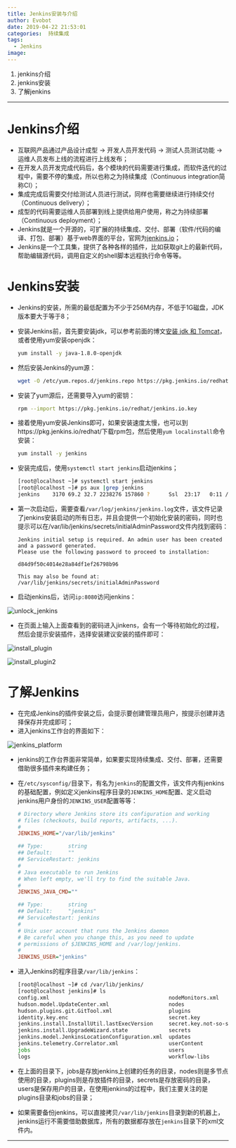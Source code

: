 ```yaml
---
title: Jenkins安装与介绍
author: Evobot
date: 2019-04-22 21:53:01
categories:  持续集成
tags:
  - Jenkins
image:
---
```


1. jenkins介绍
2.  jenkins安装
3. 了解jenkins

<!--more-->

---

# Jenkins介绍

- 互联网产品通过产品设计成型 -> 开发人员开发代码 -> 测试人员测试功能 -> 运维人员发布上线的流程进行上线发布；
- 在开发人员开发完成代码后，各个模块的代码需要进行集成，而软件迭代的过程中，需要不停的集成，所以也称之为持续集成（Continuous integration简称CI）；
- 集成完成后需要交付给测试人员进行测试，同样也需要继续进行持续交付（Continuous delivery）；
- 成型的代码需要运维人员部署到线上提供给用户使用，称之为持续部署（Continuous deployment）；
- Jenkins就是一个开源的，可扩展的持续集成、交付、部署（软件/代码的编译、打包、部署）基于web界面的平台，官网为[jenkins.io](jenkins.io)；
- Jenkins是一个工具集，提供了各种各样的插件，比如获取git上的最新代码，帮助编辑源代码，调用自定义的shell脚本远程执行命令等等。

# Jenkins安装

- Jenkins的安装，所需的最低配置为不少于256M内存，不低于1G磁盘，JDK版本要大于等于8；

- 安装Jenkins前，首先要安装jdk，可以参考前面的博文[安装 jdk 和 Tomcat](https://www.evobot.cn/post/af3c490c.html)，或者使用yum安装openjdk：

  ```bash
  yum install -y java-1.8.0-openjdk
  ```

- 然后安装Jenkins的yum源：

  ```bash
  wget -O /etc/yum.repos.d/jenkins.repo https://pkg.jenkins.io/redhat/jenkins.repo
  ```

- 安装了yum源后，还需要导入yum的密钥：

  ```bash
  rpm --import https://pkg.jenkins.io/redhat/jenkins.io.key
  ```

- 接着使用yum安装Jenkins即可，如果安装速度太慢，也可以到https://pkg.jenkins.io/redhat/下载rpm包，然后使用`yum localinstall`命令安装：

  ```bash
  yum install -y jenkins
  ```

- 安装完成后，使用`systemctl start jenkins`启动jenkins；

  ```bash
  [root@localhost ~]# systemctl start jenkins
  [root@localhost ~]# ps aux |grep jenkins
  jenkins    3170 69.2 32.7 2238276 157860 ?      Ssl  23:17   0:11 /etc/alternatives/java -Dcom.sun.akuma.Daemon=daemonized -Djava.awt.headless=true -DJENKINS_HOME=/var/lib/jenkins -jar /usr/lib/jenkins/jenkins.war --logfile=/var/log/jenkins/jenkins.log --webroot=/var/cache/jenkins/war --daemon --httpPort=8080 --debug=5 --handlerCountMax=100 --handlerCountMaxIdle=20
  
  ```

- 第一次启动后，需要查看`/var/log/jenkins/jenkins.log`文件，该文件记录了jenkins安装启动的所有日志，并且会提供一个初始化安装的密码，同时也提示可以在/var/lib/jenkins/secrets/initialAdminPassword文件内找到密码：

  ```
  Jenkins initial setup is required. An admin user has been created and a password generated.
  Please use the following password to proceed to installation:
  
  d84d9f50c4014e28a84df1ef26798b96
  
  This may also be found at: /var/lib/jenkins/secrets/initialAdminPassword
  
  ```

- 启动jenkins后，访问`ip:8080`访问jenkins：

![unlock_jenkins](https://s2.ax1x.com/2019/04/22/EAlXGj.png)

- 在页面上输入上面查看到的密码进入jinkens，会有一个等待初始化的过程，然后会提示安装插件，选择安装建议安装的插件即可：

![install_plugin](https://s2.ax1x.com/2019/04/22/EA1eQ1.png)

![install_plugin2](https://s2.ax1x.com/2019/04/22/EA1msx.png)

# 了解Jenkins

- 在完成Jenkins的插件安装之后，会提示要创建管理员用户，按提示创建并选择保存并完成即可；
- 进入jenkins工作台的界面如下：

![jenkins_platform](https://s2.ax1x.com/2019/04/22/EA3oE8.png)

- jenkins的工作台界面非常简单，如果要实现持续集成、交付、部署，还需要借助很多插件来构建任务；

- 在`/etc/sysconfig/`目录下，有名为`jenkins`的配置文件，该文件内有jenkins的基础配置，例如定义jenkins程序目录的`JENKINS_HOME`配置、定义启动jenkins用户身份的`JENKINS_USER`配置等等：

  ```ini
  # Directory where Jenkins store its configuration and working
  # files (checkouts, build reports, artifacts, ...).
  #
  JENKINS_HOME="/var/lib/jenkins"
  
  ## Type:        string
  ## Default:     ""
  ## ServiceRestart: jenkins
  #
  # Java executable to run Jenkins
  # When left empty, we'll try to find the suitable Java.
  #
  JENKINS_JAVA_CMD=""
  
  ## Type:        string
  ## Default:     "jenkins"
  ## ServiceRestart: jenkins
  #
  # Unix user account that runs the Jenkins daemon
  # Be careful when you change this, as you need to update
  # permissions of $JENKINS_HOME and /var/log/jenkins.
  #
  JENKINS_USER="jenkins"
  
  ```

- 进入Jenkins的程序目录`/var/lib/jenkins`：

  ```bash
  [root@localhost ~]# cd /var/lib/jenkins/
  [root@localhost jenkins]# ls
  config.xml                                      nodeMonitors.xml
  hudson.model.UpdateCenter.xml                   nodes
  hudson.plugins.git.GitTool.xml                  plugins
  identity.key.enc                                secret.key
  jenkins.install.InstallUtil.lastExecVersion     secret.key.not-so-secret
  jenkins.install.UpgradeWizard.state             secrets
  jenkins.model.JenkinsLocationConfiguration.xml  updates
  jenkins.telemetry.Correlator.xml                userContent
  jobs                                            users
  logs                                            workflow-libs
  
  ```

- 在上面的目录下，jobs是存放jenkins上创建的任务的目录，nodes则是多节点使用的目录，plugins则是存放插件的目录，secrets是存放密码的目录，users是保存用户的目录，在使用jenkins的过程中，我们主要关注的是plugins目录和jobs的目录；

- 如果需要备份jenkins，可以直接拷贝`/var/lib/jenkins`目录到新的机器上，jenkins运行不需要借助数据库，所有的数据都存放在`jenkins`目录下的xml文件内。

---

